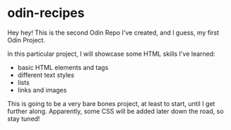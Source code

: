 # odin-recipes
Hey hey! This is the second Odin Repo I've created, and I guess, my first Odin Project. 

In this particular project, I will showcase some HTML skills I've learned:
- basic HTML elements and tags
- different text styles
- lists
- links and images

This is going to be a very bare bones project, at least to start, until I get further along. Apparently, some CSS will be added later down the road, so stay tuned! 
